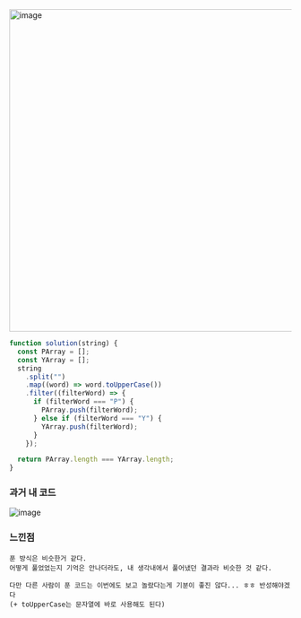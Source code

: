 <img width="575" alt="image" src="https://user-images.githubusercontent.com/39263149/226887676-637f58a1-6a3b-466d-ba49-24f3a304e450.png">

```javascript
function solution(string) {
  const PArray = [];
  const YArray = [];
  string
    .split("")
    .map((word) => word.toUpperCase())
    .filter((filterWord) => {
      if (filterWord === "P") {
        PArray.push(filterWord);
      } else if (filterWord === "Y") {
        YArray.push(filterWord);
      }
    });

  return PArray.length === YArray.length;
}
```

### 과거 내 코드

![image](https://user-images.githubusercontent.com/39263149/226888249-7030feb2-cbde-407e-8971-76ff256eaee8.png)

### 느낀점

```
푼 방식은 비슷한거 같다.
어떻게 풀었었는지 기억은 안나더라도, 내 생각내에서 풀어냈던 결과라 비슷한 것 같다.

다만 다른 사람이 푼 코드는 이번에도 보고 놀랐다는게 기분이 좋진 않다... ㅎㅎ 반성해야겠다
(+ toUpperCase는 문자열에 바로 사용해도 된다)
```
